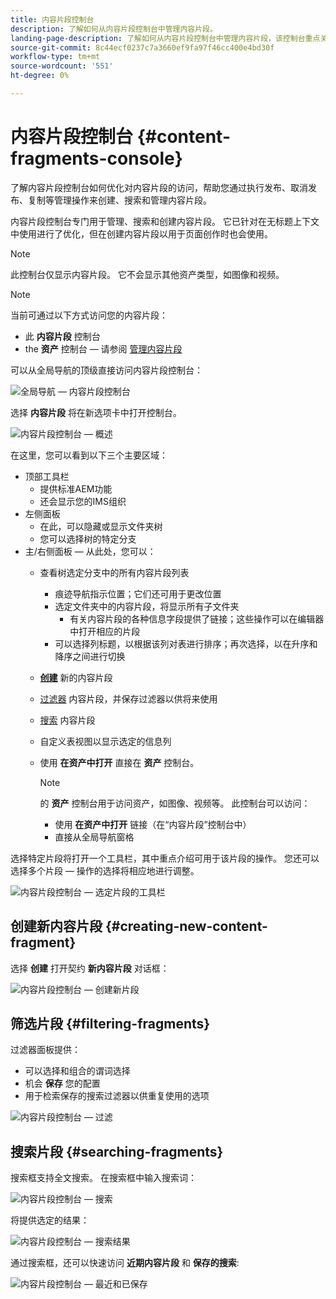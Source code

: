 ```yaml
---
title: 内容片段控制台
description: 了解如何从内容片段控制台中管理内容片段。
landing-page-description: 了解如何从内容片段控制台中管理内容片段，该控制台重点关注内容片段在无头用例中的大量使用，但也是在页面创作时使用。
source-git-commit: 8c44ecf0237c7a3660ef9fa97f46cc400e4bd30f
workflow-type: tm+mt
source-wordcount: '551'
ht-degree: 0%

---
```


# 内容片段控制台  {#content-fragments-console}

了解内容片段控制台如何优化对内容片段的访问，帮助您通过执行发布、取消发布、复制等管理操作来创建、搜索和管理内容片段。

内容片段控制台专门用于管理、搜索和创建内容片段。 它已针对在无标题上下文中使用进行了优化，但在创建内容片段以用于页面创作时也会使用。

>[!NOTE]
>
>此控制台仅显示内容片段。 它不会显示其他资产类型，如图像和视频。

>[!NOTE]
>
>当前可通过以下方式访问您的内容片段：
>
>* 此 **内容片段** 控制台
>* the **资产** 控制台 — 请参阅 [管理内容片段](/help/assets/content-fragments/content-fragments-managing.md)


可以从全局导航的顶级直接访问内容片段控制台：

![全局导航 — 内容片段控制台](assets/cfc-global-navigation.png)

选择 **内容片段** 将在新选项卡中打开控制台。

![内容片段控制台 — 概述](assets/cfc-console-overview.png)

在这里，您可以看到以下三个主要区域：

* 顶部工具栏
   * 提供标准AEM功能
   * 还会显示您的IMS组织
* 左侧面板
   * 在此，可以隐藏或显示文件夹树
   * 您可以选择树的特定分支
* 主/右侧面板 — 从此处，您可以：
   * 查看树选定分支中的所有内容片段列表
      * 痕迹导航指示位置；它们还可用于更改位置
      * 选定文件夹中的内容片段，将显示所有子文件夹
         * 有关内容片段的各种信息字段提供了链接；这些操作可以在编辑器中打开相应的片段
      * 可以选择列标题，以根据该列对表进行排序；再次选择，以在升序和降序之间进行切换
   * **[创建](#creating-new-content-fragment)** 新的内容片段
   * [过滤器](#filtering-fragments) 内容片段，并保存过滤器以供将来使用
   * [搜索](#searching-fragments) 内容片段
   * 自定义表视图以显示选定的信息列
   * 使用 **在资产中打开** 直接在 **资产** 控制台。

      >[!NOTE]
      >
      >的 **资产** 控制台用于访问资产，如图像、视频等。  此控制台可以访问：
      >
      >* 使用 **在资产中打开** 链接（在“内容片段”控制台中）
      >* 直接从全局导航窗格


选择特定片段将打开一个工具栏，其中重点介绍可用于该片段的操作。 您还可以选择多个片段 — 操作的选择将相应地进行调整。

![内容片段控制台 — 选定片段的工具栏](assets/cfc-fragment-toolbar.png)

## 创建新内容片段 {#creating-new-content-fragment}

选择 **创建** 打开契约 **新内容片段** 对话框：

![内容片段控制台 — 创建新片段](assets/cfc-console-create.png)

## 筛选片段 {#filtering-fragments}

过滤器面板提供：

* 可以选择和组合的谓词选择
* 机会 **保存** 您的配置
* 用于检索保存的搜索过滤器以供重复使用的选项

![内容片段控制台 — 过滤](assets/cfc-console-filter.png)

## 搜索片段 {#searching-fragments}

搜索框支持全文搜索。 在搜索框中输入搜索词：

![内容片段控制台 — 搜索](assets/cfc-console-search-01.png)

将提供选定的结果：

![内容片段控制台 — 搜索结果](assets/cfc-console-search-02.png)

通过搜索框，还可以快速访问 **近期内容片段** 和 **保存的搜索**:

![内容片段控制台 — 最近和已保存](assets/cfc-console-search-03.png)

